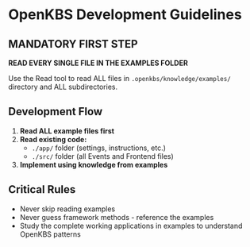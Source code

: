 # OpenKBS Development Guidelines

## MANDATORY FIRST STEP

**READ EVERY SINGLE FILE IN THE EXAMPLES FOLDER**

Use the Read tool to read ALL files in `.openkbs/knowledge/examples/` directory and ALL subdirectories.

## Development Flow

1. **Read ALL example files first**
2. **Read existing code:**
   - `./app/` folder (settings, instructions, etc.)
   - `./src/` folder (all Events and Frontend files)
3. **Implement using knowledge from examples**

## Critical Rules

- Never skip reading examples
- Never guess framework methods - reference the examples
- Study the complete working applications in examples to understand OpenKBS patterns


